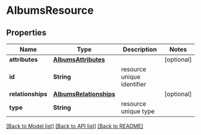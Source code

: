 # AlbumsResource

## Properties
Name | Type | Description | Notes
------------ | ------------- | ------------- | -------------
**attributes** | [**AlbumsAttributes**](AlbumsAttributes.md) |  | [optional] 
**id** | **String** | resource unique identifier | 
**relationships** | [**AlbumsRelationships**](AlbumsRelationships.md) |  | [optional] 
**type** | **String** | resource unique type | 

[[Back to Model list]](../README.md#documentation-for-models) [[Back to API list]](../README.md#documentation-for-api-endpoints) [[Back to README]](../README.md)


